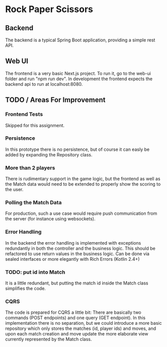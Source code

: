 # Rock Paper Scissors

## Backend

The backend is a typical Spring Boot application, providing a simple rest API.

## Web UI

The frontend is a very basic Next.js project. To run it, go to the web-ui folder and run "npm run dev". In development the frontend expects the backend api to run at localhost:8080.

## TODO / Areas For Improvement

### Frontend Tests

Skipped for this assignment.

### Persistence

In this prototype there is no persistence, but of course it can easly be added by expanding the Repository class.

### More than 2 players

There is rudimentary support in the game logic, but the frontend as well as the Match data would need to be extended to properly show the scoring to the user.

### Polling the Match Data

For production, such a use case would require push communication from the server (for instance using websockets).

### Error Handling

In the backend the error handling is implemented with exceptions redundantly in both the controller and the business logic. This should be refactored to use return values in the business logic. Can be done via sealed interfaces or more elegantly with Rich Errors (Kotlin 2.4+)

### TODO: put id into Match

It is a little redundant, but putting the match id inside the Match class simplifies the code.

### CQRS

The code is prepared for CQRS a little bit: There are basically two commands (POST endpoints) and one query (GET endpoint). In this implementation there is no separation, but we could introduce a more basic repository which only stores the matches (id, player ids) and moves, and upon each match creation and move update the more elaborate view currently represented by the Match class.

